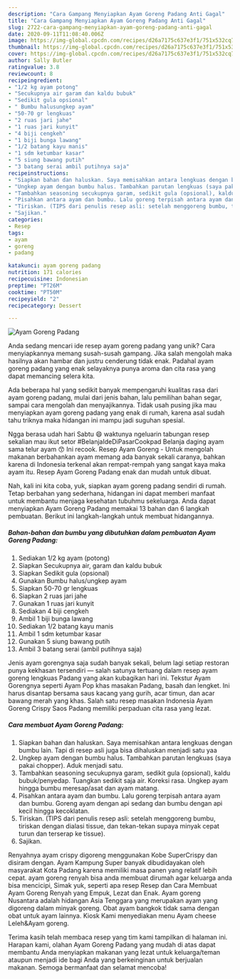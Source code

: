 ```yaml
---
description: "Cara Gampang Menyiapkan Ayam Goreng Padang Anti Gagal"
title: "Cara Gampang Menyiapkan Ayam Goreng Padang Anti Gagal"
slug: 2722-cara-gampang-menyiapkan-ayam-goreng-padang-anti-gagal
date: 2020-09-11T11:08:40.006Z
image: https://img-global.cpcdn.com/recipes/d26a7175c637e3f1/751x532cq70/ayam-goreng-padang-foto-resep-utama.jpg
thumbnail: https://img-global.cpcdn.com/recipes/d26a7175c637e3f1/751x532cq70/ayam-goreng-padang-foto-resep-utama.jpg
cover: https://img-global.cpcdn.com/recipes/d26a7175c637e3f1/751x532cq70/ayam-goreng-padang-foto-resep-utama.jpg
author: Sally Butler
ratingvalue: 3.8
reviewcount: 8
recipeingredient:
- "1/2 kg ayam potong"
- "Secukupnya air garam dan kaldu bubuk"
- "Sedikit gula opsional"
- " Bumbu halusungkep ayam"
- "50-70 gr lengkuas"
- "2 ruas jari jahe"
- "1 ruas jari kunyit"
- "4 biji cengkeh"
- "1 biji bunga lawang"
- "1/2 batang kayu manis"
- "1 sdm ketumbar kasar"
- "5 siung bawang putih"
- "3 batang serai ambil putihnya saja"
recipeinstructions:
- "Siapkan bahan dan haluskan. Saya memisahkan antara lengkuas dengan bumbu lain. Tapi di resep asli juga bisa dihaluskan menjadi satu yaa"
- "Ungkep ayam dengan bumbu halus. Tambahkan parutan lengkuas (saya pakai chopper). Aduk menjadi satu."
- "Tambahkan seasoning secukupnya garam, sedikit gula (opsional), kaldu bubuk/penyedap. Tuangkan sedikit saja air. Koreksi rasa. Ungkep ayam hingga bumbu meresap/asat dan ayam matang."
- "Pisahkan antara ayam dan bumbu. Lalu goreng terpisah antara ayam dan bumbu. Goreng ayam dengan api sedang dan bumbu dengan api kecil hingga kecoklatan."
- "Tiriskan. (TIPS dari penulis resep asli: setelah menggoreng bumbu, tiriskan dengan dialasi tissue, dan tekan-tekan supaya minyak cepat turun dan terserap ke tissue)."
- "Sajikan."
categories:
- Resep
tags:
- ayam
- goreng
- padang

katakunci: ayam goreng padang 
nutrition: 171 calories
recipecuisine: Indonesian
preptime: "PT26M"
cooktime: "PT50M"
recipeyield: "2"
recipecategory: Dessert

---
```



![Ayam Goreng Padang](https://img-global.cpcdn.com/recipes/d26a7175c637e3f1/751x532cq70/ayam-goreng-padang-foto-resep-utama.jpg)

Anda sedang mencari ide resep ayam goreng padang yang unik? Cara menyiapkannya memang susah-susah gampang. Jika salah mengolah maka hasilnya akan hambar dan justru cenderung tidak enak. Padahal ayam goreng padang yang enak selayaknya punya aroma dan cita rasa yang dapat memancing selera kita.

Ada beberapa hal yang sedikit banyak mempengaruhi kualitas rasa dari ayam goreng padang, mulai dari jenis bahan, lalu pemilihan bahan segar, sampai cara mengolah dan menyajikannya. Tidak usah pusing jika mau menyiapkan ayam goreng padang yang enak di rumah, karena asal sudah tahu triknya maka hidangan ini mampu jadi suguhan spesial.

Ngga berasa udah hari Sabtu 😄 waktunya ngeluarin tabungan resep sekalian mau ikut setor #BelanjaIdeDiPasarCookpad Belanja daging ayam sama telur ayam 😙 Ini recook. Resep Ayam Goreng - Untuk mengolah makanan berbahankan ayam memang ada banyak sekali caranya, bahkan karena di Indonesia terkenal akan rempat-rempah yang sangat kaya maka ayam itu. Resep Ayam Goreng Padang enak dan mudah untuk dibuat.


Nah, kali ini kita coba, yuk, siapkan ayam goreng padang sendiri di rumah. Tetap berbahan yang sederhana, hidangan ini dapat memberi manfaat untuk membantu menjaga kesehatan tubuhmu sekeluarga. Anda dapat menyiapkan Ayam Goreng Padang memakai 13 bahan dan 6 langkah pembuatan. Berikut ini langkah-langkah untuk membuat hidangannya.

<!--inarticleads1-->

##### Bahan-bahan dan bumbu yang dibutuhkan dalam pembuatan Ayam Goreng Padang:

1. Sediakan 1/2 kg ayam (potong)
1. Siapkan Secukupnya air, garam dan kaldu bubuk
1. Siapkan Sedikit gula (opsional)
1. Gunakan  Bumbu halus/ungkep ayam
1. Siapkan 50-70 gr lengkuas
1. Siapkan 2 ruas jari jahe
1. Gunakan 1 ruas jari kunyit
1. Sediakan 4 biji cengkeh
1. Ambil 1 biji bunga lawang
1. Sediakan 1/2 batang kayu manis
1. Ambil 1 sdm ketumbar kasar
1. Gunakan 5 siung bawang putih
1. Ambil 3 batang serai (ambil putihnya saja)


Jenis ayam gorengnya saja sudah banyak sekali, belum lagi setiap restoran punya kekhasan tersendiri — salah satunya tertuang dalam resep ayam goreng lengkuas Padang yang akan kubagikan hari ini. Tekstur Ayam Gorengnya seperti Ayam Pop khas masakan Padang, basah dan lengket. Ini harus disantap bersama saus kacang yang gurih, acar timun, dan acar bawang merah yang khas. Salah satu resep masakan Indonesia Ayam Goreng Crispy Saos Padang memiliki perpaduan cita rasa yang lezat. 

<!--inarticleads2-->

##### Cara membuat Ayam Goreng Padang:

1. Siapkan bahan dan haluskan. Saya memisahkan antara lengkuas dengan bumbu lain. Tapi di resep asli juga bisa dihaluskan menjadi satu yaa
1. Ungkep ayam dengan bumbu halus. Tambahkan parutan lengkuas (saya pakai chopper). Aduk menjadi satu.
1. Tambahkan seasoning secukupnya garam, sedikit gula (opsional), kaldu bubuk/penyedap. Tuangkan sedikit saja air. Koreksi rasa. Ungkep ayam hingga bumbu meresap/asat dan ayam matang.
1. Pisahkan antara ayam dan bumbu. Lalu goreng terpisah antara ayam dan bumbu. Goreng ayam dengan api sedang dan bumbu dengan api kecil hingga kecoklatan.
1. Tiriskan. (TIPS dari penulis resep asli: setelah menggoreng bumbu, tiriskan dengan dialasi tissue, dan tekan-tekan supaya minyak cepat turun dan terserap ke tissue).
1. Sajikan.


Renyahnya ayam crispy digoreng menggunakan Kobe SuperCrispy dan disiram dengan. Ayam Kampung Super banyak dibudidayakan oleh masyarakat Kota Padang karena memiliki masa panen yang relatif lebih cepat. ayam goreng renyah bisa anda membuat dirumah agar keluarga anda bisa mencicipi, Simak yuk, seperti apa resep Resep dan Cara Membuat Ayam Goreng Renyah yang Empuk, Lezat dan Enak. Ayam goreng Nusantara adalah hidangan Asia Tenggara yang merupakan ayam yang digoreng dalam minyak goreng. Obat ayam bangkok tidak sama dengan obat untuk ayam lainnya. Kiosk Kami menyediakan menu Ayam cheese Leleh&amp;Ayam goreng. 

Terima kasih telah membaca resep yang tim kami tampilkan di halaman ini. Harapan kami, olahan Ayam Goreng Padang yang mudah di atas dapat membantu Anda menyiapkan makanan yang lezat untuk keluarga/teman ataupun menjadi ide bagi Anda yang berkeinginan untuk berjualan makanan. Semoga bermanfaat dan selamat mencoba!
